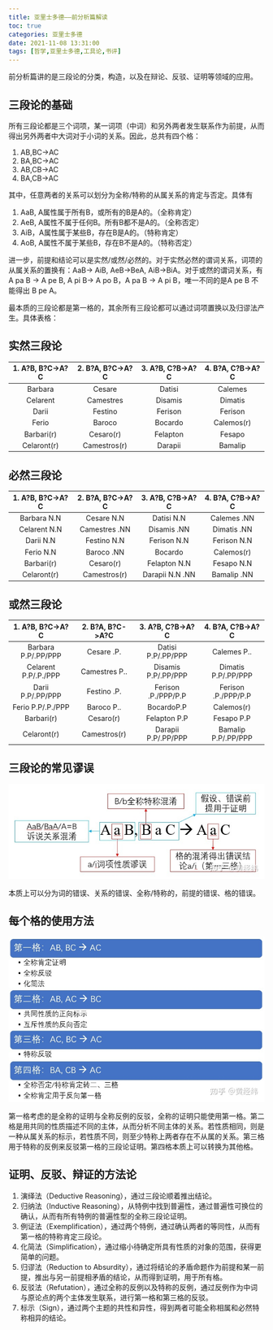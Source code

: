 ```yaml
---
title: 亚里士多德——前分析篇解读
toc: true
categories: 亚里士多德
date: 2021-11-08 13:31:00
tags: [哲学,亚里士多德,工具论,书评]
---
```


前分析篇讲的是三段论的分类，构造，以及在辩论、反驳、证明等领域的应用。

## 三段论的基础

所有三段论都是三个词项，某一词项（中词）和另外两者发生联系作为前提，从而得出另外两者中大词对于小词的关系。因此，总共有四个格：

1. AB,BC->AC
2. BA,BC->AC
3. AB,CB->AC
4. BA,CB->AC

其中，任意两者的关系可以划分为全称/特称的从属关系的肯定与否定。具体有

1. AaB, A属性属于所有B，或所有的B是A的。（全称肯定）
2. AeB, A属性不属于任何B。所有B都不是A的。（全称否定）
3. AiB，A属性属于某些B，存在B是A的。（特称肯定）
4. AoB, A属性不属于某些B，存在B不是A的。（特称否定）

进一步，前提和结论可以是实然/或然/必然的。对于实然必然的谓词关系，词项的从属关系的置换有：AaB-> AiB, AeB->BeA, AiB->BiA。对于或然的谓词关系，有A pa B -> A pe B, A pi B-> A po B，A pa B -> A pi B，唯一不同的是A pe B 不能得出 B pe A。

最本质的三段论都是第一格的，其余所有三段论都可以通过词项置换以及归谬法产生。具体表格：

## 实然三段论

| 1. A?B, B?C->A?C | 2. B?A, B?C->A?C | 3. A?B, C?B->A?C | 4. B?A, C?B->A?C |
|  :----:  | :----:  |  :----:  | :----:  |
| Barbara |	Cesare | Datisi | Calemes |
| Celarent | Camestres | Disamis | Dimatis |
| Darii | Festino | Ferison | Ferison |
| Ferio | Baroco | Bocardo | Calemos(r) |
| Barbari(r) | Cesaro(r) | Felapton | Fesapo |
| Celaront(r) | Camestros(r) | Darapii | Bamalip |

## 必然三段论

| 1. A?B, B?C->A?C | 2. B?A, B?C->A?C | 3. A?B, C?B->A?C | 4. B?A, C?B->A?C |
|  :----:  | :----:  |  :----:  | :----:  |
| Barbara N.N | Cesare N.N | Datisi N.N | Calemes .NN |
| Celarent N.N | Camestres .NN | Disamis .NN | Dimatis .NN |
| Darii N.N | Festino N.N | Ferison N.N | Ferison N.N |
| Ferio N.N | Baroco .NN | Bocardo | Calemos(r) |
| Barbari(r) | Cesaro(r) | Felapton N.N | Fesapo N.N |
| Celaront(r) | Camestros(r) | Darapii N.N .NN | Bamalip .NN |

## 或然三段论

| 1. A?B, B?C->A?C | 2. B?A, B?C->A?C | 3. A?B, C?B->A?C | 4. B?A, C?B->A?C |
|  :----:  | :----:  |  :----:  | :----:  |
| Barbara P.P/.PP/PPP | Cesare .P. | Datisi P.P/.PP/PPP | Calemes P.. |
| Celarent P.P/.P./PPP | Camestres P.. | Disamis P.P/.PP/PPP | Dimatis P.P/.PP/PPP |
| Darii P.P/.PP/PPP | Festino .P. | Ferison .P./PPP/P.P | Ferison .P./PPP/P.P |
| Ferio P.P/.P./PPP | Baroco P.. | BocardoP.P | Calemos(r) |
| Barbari(r) | Cesaro(r) | Felapton P.P | Fesapo P.P |
| Celaront(r) | Camestros(r) | Darapii P.P/.PP/PPP | Bamalip P.P/.PP/PPP |

## 三段论的常见谬误

![三段论常见谬误](/2021/11/08/亚里士多德/亚里士多德——前分析篇解读/error.jpeg)

本质上可以分为词的错误、关系的错误、全称/特称的，前提的错误、格的错误。

## 每个格的使用方法

![每个格的使用方法](/2021/11/08/亚里士多德/亚里士多德——前分析篇解读/method.jpeg)

第一格考虑的是全称的证明与全称反例的反驳，全称的证明只能使用第一格。第二格是用共同的性质描述不同的主体，从而分析不同主体的关系。若性质相同，则是一种从属关系的标示，若性质不同，则至少特称上两者存在不从属的关系。第三格用于特称的反例来反驳第一格的三段论证明。第四格本质上可以转换为其他格。

## 证明、反驳、辩证的方法论

1. 演绎法（Deductive Reasoning），通过三段论顺着推出结论。
2. 归纳法（Inductive Reasoning），从特例中找到普遍性，通过普遍性可换位的确认，从而有所有特例的普遍性型的全称三段论证明。
3. 例证法（Exemplification），通过两个特例，通过确认两者的等同性，从而有第一格的特称肯定三段论。
4. 化简法（Simplification），通过缩小待确定所具有性质的对象的范围，获得更简单的问题。
5. 归谬法（Reduction to Absurdity），通过将结论的矛盾命题作为前提和某一前提，推出与另一前提相矛盾的结论，从而得到证明，用于所有格。
6. 反驳法（Refutation），通过全称的反例以及特称的反例，通过反例作为中词与原论点的两个主体发生联系，进行第一格和第三格的反驳。
7. 标示（Sign），通过两个主题的共性和异性，得到两者可能全称相属和必然特称相异的结论。
